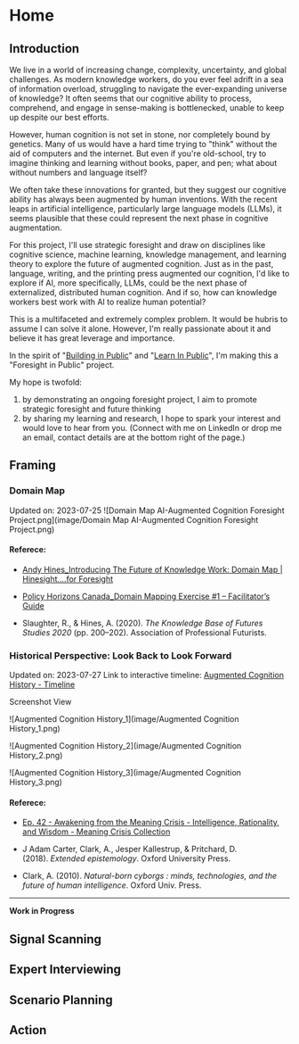 # Home
## Introduction 
We live in a world of increasing change, complexity, uncertainty, and global challenges. As modern knowledge workers, do you ever feel adrift in a sea of information overload, struggling to navigate the ever-expanding universe of knowledge? It often seems that our cognitive ability to process, comprehend, and engage in sense-making is bottlenecked, unable to keep up despite our best efforts.

However, human cognition is not set in stone, nor completely bound by genetics. Many of us would have a hard time trying to "think" without the aid of computers and the internet. But even if you're old-school, try to imagine thinking and learning without books, paper, and pen; what about without numbers and language itself?

We often take these innovations for granted, but they suggest our cognitive ability has always been augmented by human inventions. With the recent leaps in artificial intelligence, particularly large language models (LLMs), it seems plausible that these could represent the next phase in cognitive augmentation.

For this project, I'll use strategic foresight and draw on disciplines like cognitive science, machine learning, knowledge management, and learning theory to explore the future of augmented cognition. Just as in the past, language, writing, and the printing press augmented our cognition, I'd like to explore if AI, more specifically, LLMs, could be the next phase of externalized, distributed human cognition. And if so, how can knowledge workers best work with AI to realize human potential?

This is a multifaceted and extremely complex problem. It would be hubris to assume I can solve it alone. However, I'm really passionate about it and believe it has great leverage and importance.

In the spirit of "[Building in Public](https://publiclab.co/building-in-public/what-is-it)" and "[Learn In Public](https://www.swyx.io/learn-in-public)", I'm making this a "Foresight in Public" project. 

My hope is twofold: 

1. by demonstrating an ongoing foresight project, I aim to promote strategic foresight and future thinking 
2. by sharing my learning and research, I hope to spark your interest and would love to hear from you. (Connect with me on LinkedIn or drop me an email, contact details are at the bottom right of the page.)


## Framing
### Domain Map 

Updated on: 2023-07-25
![Domain Map AI-Augmented Cognition Foresight Project.png](image/Domain Map AI-Augmented Cognition Foresight Project.png)

#### Referece:

- [Andy Hines_Introducing The Future of Knowledge Work: Domain Map | Hinesight....for Foresight](https://www.andyhinesight.com/introducing-the-future-of-knowledge-work-domain-map/)

- [Policy Horizons Canada_Domain Mapping Exercise #1 – Facilitator’s Guide](https://horizons.gc.ca/wp-content/uploads/2018/12/2016-274-guide_domainmap1-eng.pdf)

- Slaughter, R., & Hines, A. (2020). _The Knowledge Base of Futures Studies 2020_ (pp. 200–202). Association of Professional Futurists.

### Historical Perspective: Look Back to Look Forward

Updated on: 2023-07-27
Link to interactive timeline: 
[Augmented Cognition History - Timeline](https://time.graphics/line/91caa512bc850cce5ac2ddff81add543)

Screenshot View

![Augmented Cognition History_1](image/Augmented Cognition History_1.png)

![Augmented Cognition History_2](image/Augmented Cognition History_2.png)

![Augmented Cognition History_3](image/Augmented Cognition History_3.png)

#### Referece: 

- [Ep. 42 - Awakening from the Meaning Crisis - Intelligence, Rationality, and Wisdom - Meaning Crisis Collection](https://www.meaningcrisis.co/ep-42-awakening-from-the-meaning-crisis-intelligence-rationality-and-wisdom/)

- J Adam Carter, Clark, A., Jesper Kallestrup, & Pritchard, D. (2018). _Extended epistemology_. Oxford University Press.

- Clark, A. (2010). _Natural-born cyborgs : minds, technologies, and the future of human intelligence_. Oxford Univ. Press.


---

**Work in Progress**

## Signal Scanning


## Expert Interviewing


## Scenario Planning


## Action